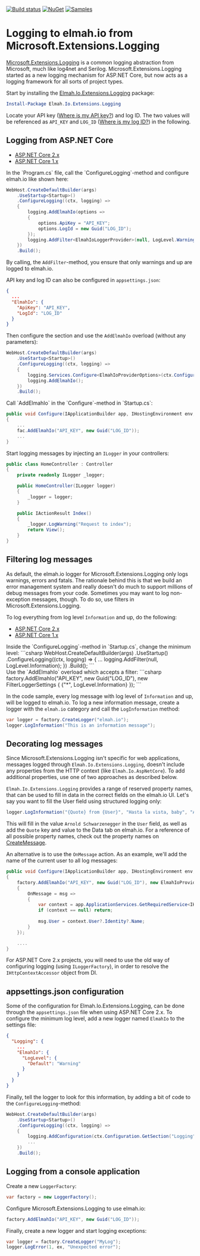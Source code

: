 [![Build status](https://ci.appveyor.com/api/projects/status/eiw9tpstm67t02v6?svg=true)](https://ci.appveyor.com/project/ThomasArdal/elmah-io-extensions-logging)
[![NuGet](https://img.shields.io/nuget/v/Elmah.Io.Extensions.Logging.svg)](https://www.nuget.org/packages/Elmah.Io.Extensions.Logging)
[![Samples](https://img.shields.io/badge/samples-5-brightgreen.svg)](https://github.com/elmahio/Elmah.Io.Extensions.Logging/tree/master/samples)

# Logging to elmah.io from Microsoft.Extensions.Logging

[Microsoft.Extensions.Logging](https://github.com/aspnet/Logging) is a common logging abstraction from Microsoft, much like log4net and Serilog. Microsoft.Extensions.Logging started as a new logging mechanism for ASP.NET Core, but now acts as a logging framework for all sorts of project types.

Start by installing the [Elmah.Io.Extensions.Logging](https://www.nuget.org/packages/Elmah.Io.Extensions.Logging/) package:

```powershell
Install-Package Elmah.Io.Extensions.Logging
```

Locate your API key ([Where is my API key?](https://docs.elmah.io/where-is-my-api-key/)) and log ID. The two values will be referenced as `API_KEY` and `LOG_ID` ([Where is my log ID?](https://docs.elmah.io/where-is-my-log-id/)) in the following.

## Logging from ASP.NET Core

<ul class="nav nav-tabs" role="tablist">
    <li role="presentation" class="nav-item"><a class="nav-link active" href="#setup2" aria-controls="home" role="tab" data-toggle="tab">ASP.NET Core 2.x</a></li>
    <li role="presentation" class="nav-item"><a class="nav-link" href="#setup1" aria-controls="profile" role="tab" data-toggle="tab">ASP.NET Core 1.x</a></li>
</ul>

  <div class="tab-content">
    <div role="tabpanel" class="tab-pane active" id="setup2">
In the `Program.cs` file, call the `ConfigureLogging`-method and configure elmah.io like shown here:

```csharp
WebHost.CreateDefaultBuilder(args)
    .UseStartup<Startup>()
    .ConfigureLogging((ctx, logging) =>
    {
        logging.AddElmahIo(options =>
        {
            options.ApiKey = "API_KEY";
            options.LogId = new Guid("LOG_ID");
        });
        logging.AddFilter<ElmahIoLoggerProvider>(null, LogLevel.Warning);
    })
    .Build();
```
By calling, the `AddFilter`-method, you ensure that only warnings and up are logged to elmah.io.

API key and log ID can also be configured in `appsettings.json`:

```json
{
  ...
  "ElmahIo": {
    "ApiKey": "API_KEY",
    "LogId": "LOG_ID"
  }
}
```

Then configure the section and use the `AddElmahIo` overload (without any parameters):

```csharp
WebHost.CreateDefaultBuilder(args)
    .UseStartup<Startup>()
    .ConfigureLogging((ctx, logging) =>
    {
        logging.Services.Configure<ElmahIoProviderOptions>(ctx.Configuration.GetSection("ElmahIo"));
        logging.AddElmahIo();
    })
    .Build();
```
</div>
    <div role="tabpanel" class="tab-pane" id="setup1">
Call `AddElmahIo` in the `Configure`-method in `Startup.cs`:

```csharp
public void Configure(IApplicationBuilder app, IHostingEnvironment env, ILoggerFactory fac)
{
    ...
    fac.AddElmahIo("API_KEY", new Guid("LOG_ID"));
    ...
}
```
</div>
  </div>

Start logging messages by injecting an `ILogger` in your controllers:

```csharp
public class HomeController : Controller
{
    private readonly ILogger _logger;

    public HomeController(ILogger logger)
    {
        _logger = logger;
    }

    public IActionResult Index()
    {
        _logger.LogWarning("Request to index");
        return View();
    }
}
```

## Filtering log messages

As default, the elmah.io logger for Microsoft.Extensions.Logging only logs warnings, errors and fatals. The rationale behind this is that we build an error management system and really doesn't do much to support millions of debug messages from your code. Sometimes you may want to log non-exception messages, though. To do so, use filters in Microsoft.Extensions.Logging.

To log everything from log level `Information` and up, do the following:

<ul class="nav nav-tabs" role="tablist">
    <li role="presentation" class="nav-item"><a class="nav-link active" href="#home" aria-controls="home" role="tab" data-toggle="tab">ASP.NET Core 2.x</a></li>
    <li role="presentation" class="nav-item"><a class="nav-link" href="#profile" aria-controls="profile" role="tab" data-toggle="tab">ASP.NET Core 1.x</a></li>
</ul>

  <div class="tab-content">
    <div role="tabpanel" class="tab-pane active" id="home">
Inside the `ConfigureLogging`-method in `Startup.cs`, change the minimum level:
```csharp
WebHost.CreateDefaultBuilder(args)
    .UseStartup<Startup>()
    .ConfigureLogging((ctx, logging) =>
    {
        ...
        logging.AddFilter<ElmahIoLoggerProvider>(null, LogLevel.Information);
    })
    .Build();
```
</div>
    <div role="tabpanel" class="tab-pane" id="profile">
Use the `AddElmahIo` overload which accepts a filter:
```csharp
factory.AddElmahIo("API_KEY", new Guid("LOG_ID"), new FilterLoggerSettings
{
    {"*", LogLevel.Information}
});
```
</div>
  </div>

In the code sample, every log message with log level of `Information` and up, will be logged to elmah.io. To log a new information message, create a logger with the `elmah.io` category and call the `LogInformation` method:

```csharp
var logger = factory.CreateLogger("elmah.io");
logger.LogInformation("This is an information message");
```

## Decorating log messages

Since Microsoft.Extensions.Logging isn't specific for web applications, messages logged through `Elmah.Io.Extensions.Logging`, doesn't include any properties from the HTTP context (like `Elmah.Io.AspNetCore`). To add additional properties, use one of two approaches as described below.

`Elmah.Io.Extensions.Logging` provides a range of reserved property names, that can be used to fill in data in the correct fields on the elmah.io UI. Let's say you want to fill the User field using structured logging only:

```csharp
logger.LogInformation("{Quote} from {User}", "Hasta la vista, baby", "Arnold Schwarzenegger");
```

This will fill in the value `Arnold Schwarzenegger` in the `User` field, as well as add the `Quote` key and value to the Data tab on elmah.io. For a reference of all possible property names, check out the property names on [CreateMessage](https://github.com/elmahio/Elmah.Io.Client/blob/master/src/Elmah.Io.Client/Models/CreateMessage.cs).

An alternative is to use the `OnMessage` action. As an example, we'll add the name of the current user to all log messages:

```csharp
public void Configure(IApplicationBuilder app, IHostingEnvironment env, ILoggerFactory factory)
{
    factory.AddElmahIo("API_KEY", new Guid("LOG_ID"), new ElmahIoProviderOptions
    {
        OnMessage = msg =>
        {
            var context = app.ApplicationServices.GetRequiredService<IHttpContextAccessor>().HttpContext;
            if (context == null) return;
        
            msg.User = context.User?.Identity?.Name;
        }
    });

    ....
}
```

For ASP.NET Core 2.x projects, you will need to use the old way of configuring logging (using `ILoggerFactory`), in order to resolve the `IHttpContextAccessor` object from DI.

## appsettings.json configuration

Some of the configuration for Elmah.Io.Extensions.Logging, can be done through the `appsettings.json` file when using ASP.NET Core 2.x. To configure the minimum log level, add a new logger named `ElmahIo` to the settings file:

```json
{
  "Logging": {
    ...
    "ElmahIo": {
      "LogLevel": {
        "Default": "Warning"
      }
    }
  }
}
```

Finally, tell the logger to look for this information, by adding a bit of code to the `ConfigureLogging`-method:

```csharp
WebHost.CreateDefaultBuilder(args)
    .UseStartup<Startup>()
    .ConfigureLogging((ctx, logging) =>
    {
        logging.AddConfiguration(ctx.Configuration.GetSection("Logging"));
        ...
    })
    .Build();
```

## Logging from a console application

Create a new `LoggerFactory`:

```csharp
var factory = new LoggerFactory();
```

Configure Microsoft.Extensions.Logging to use elmah.io:

```csharp
factory.AddElmahIo("API_KEY", new Guid("LOG_ID"));
```

Finally, create a new logger and start logging exceptions:

```csharp
var logger = factory.CreateLogger("MyLog");
logger.LogError(1, ex, "Unexpected error");
```
